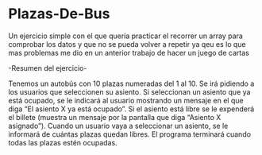 # Plazas-De-Bus
Un ejercicio simple con el que quería practicar el recorrer un array para comprobar los datos y que no se pueda volver a repetir ya qeu es lo que mas problemas me dio en un anterior trabajo de hacer un juego de cartas

-Resumen del ejercicio-

Tenemos un autobús con 10 plazas numeradas del 1 al 10. Se irá pidiendo a los usuarios que seleccionen su asiento.
Si seleccionan un asiento que ya está ocupado, se le indicará al usuario mostrando un mensaje en el que diga 
“El asiento X ya está ocupado”. Si el asiento está libre se le expenderá el billete (muestra un mensaje por la pantalla que diga “Asiento X asignado”).
Cuando un usuario vaya a seleccionar un asiento, se le informará de cuántas plazas quedan libres.
El programa terminará cuando todas las plazas estén ocupadas.

